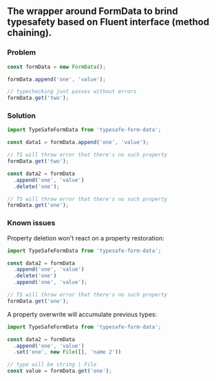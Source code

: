 ## The wrapper around FormData to brind typesafety based on Fluent interface (method chaining).

### Problem

```ts
const formData = new FormData();

formData.append('one', 'value');

// typechecking just passes without errors
formData.get('two');
```

### Solution

```ts
import TypeSafeFormData from 'typesafe-form-data';

const data1 = formData.append('one', 'value');

// TS will throw error that there's no such property
formData.get('two');

const data2 = formData
  .append('one', 'value')
  .delete('one');

// TS will throw error that there's no such property
formData.get('one');
```

### Known issues

Property deletion won't react on a property restoration:

```ts
import TypeSafeFormData from 'typesafe-form-data';

const data2 = formData
  .append('one', 'value')
  .delete('one')
  .append('one', 'value');

// TS will throw error that there's no such property
formData.get('one');
```

A property overwrite will accumulate previous types:

```ts
import TypeSafeFormData from 'typesafe-form-data';

const data2 = formData
  .append('one', 'value')
  .set('one', new File([], 'name 2'))

// type will be string | File
const value = formData.get('one');
```
